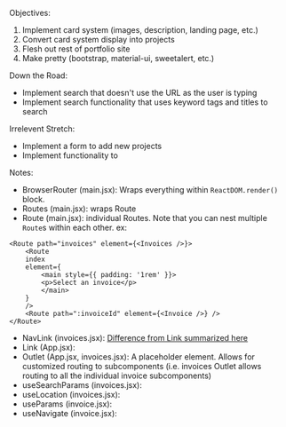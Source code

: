 Objectives:
1. Implement card system (images, description, landing page, etc.)
2. Convert card system display into projects
3. Flesh out rest of portfolio site
4. Make pretty (bootstrap, material-ui, sweetalert, etc.)

Down the Road:
* Implement search that doesn't use the URL as the user is typing
* Implement search functionality that uses keyword tags and titles to search

Irrelevent Stretch:
* Implement a form to add new projects
* Implement functionality to 


Notes:
* BrowserRouter (main.jsx): Wraps everything within `ReactDOM.render()` block.
* Routes (main.jsx): wraps Route
* Route (main.jsx): individual Routes. Note that you can nest multiple `Route`s within each other. ex:
```
<Route path="invoices" element={<Invoices />}>
    <Route
    index
    element={
        <main style={{ padding: '1rem' }}>
        <p>Select an invoice</p>
        </main>
    }
    />
    <Route path=":invoiceId" element={<Invoice />} />
</Route>
```
* NavLink (invoices.jsx): [Difference from Link summarized here](https://stackoverflow.com/questions/47338077/react-router-v4-navlink-vs-link-benefits)
* Link (App.jsx):
* Outlet (App.jsx, invoices.jsx): A placeholder element. Allows for customized routing to subcomponents (i.e. invoices Outlet allows routing to all the individual invoice subcomponents)
* useSearchParams (invoices.jsx):
* useLocation (invoices.jsx): 
* useParams (invoice.jsx):
* useNavigate (invoice.jsx): 

